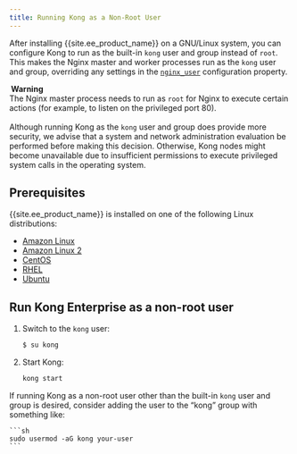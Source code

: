 ```yaml
---
title: Running Kong as a Non-Root User
---
```


After installing {{site.ee_product_name}} on a GNU/Linux system, you can
configure Kong to run as the built-in `kong` user and group instead of `root`.
This makes the Nginx master and worker processes run as the `kong` user and
group, overriding any settings in the
[`nginx_user`](/enterprise/{{page.kong_version}}/property-reference/#nginx_user)
configuration property.

<div class="alert alert-warning">
<i class="fas fa-exclamation-triangle" style="color:orange; margin-right:3px"></i>
  <b>Warning</b>
  <br>The Nginx master process needs to run as <code>root</code> for
  Nginx to execute certain actions (for example, to listen on the privileged
  port 80).
  <br>
  <br>Although running Kong as the <code>kong</code> user
  and group does provide more security, we advise that a system and network
  administration evaluation be performed before making this decision. Otherwise,
  Kong nodes might become unavailable due to insufficient permissions to execute
  privileged system calls in the operating system.
</div>

## Prerequisites

{{site.ee_product_name}} is installed on one of the following Linux distributions:
* [Amazon Linux](/enterprise/{{page.kong_version}}/deployment/installation/amazon-linux)
* [Amazon Linux 2](/enterprise/{{page.kong_version}}/deployment/installation/amazon-linux-2)
* [CentOS](/enterprise/{{page.kong_version}}/deployment/installation/centos)
* [RHEL](/enterprise/{{page.kong_version}}/deployment/installation/rhel)
* [Ubuntu](/enterprise/{{page.kong_version}}/deployment/installation/ubuntu)

## Run Kong Enterprise as a non-root user

1. Switch to the `kong` user:
    ```sh
    $ su kong
    ```
2. Start Kong:

    ```sh
    kong start
    ```

If running Kong as a non-root user other than the built-in `kong` user and group is desired, consider adding the user to the “kong” group with something like:

    ```sh
    sudo usermod -aG kong your-user
    ```

